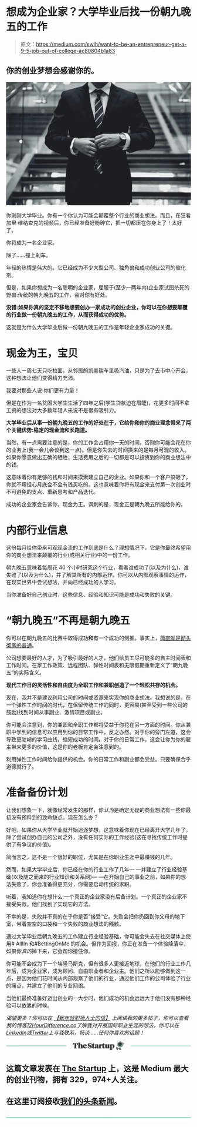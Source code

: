 # 想成为企业家？大学毕业后找一份朝九晚五的工作

> 原文：<https://medium.com/swlh/want-to-be-an-entrepreneur-get-a-9-5-job-out-of-college-ac80804b1a83>

## 你的创业梦想会感谢你的。

![](img/6a336bcd2ec10401c5897da6e4af4fd3.png)

你刚刚大学毕业。你有一个你认为可能会颠覆整个行业的商业想法。而且，在狂看加里·维纳查克的视频后，你已经准备好粉碎它，把一切都压在你身上了！太好了。

你将成为一名企业家。

除了……撞上刹车。

年轻的热情是伟大的。它已经成为不少大型公司、独角兽和成功创业公司的催化剂。

但是，如果你想成为一名聪明的企业家，屈服于(至少一两年内)企业家试图杀死的野兽:传统的朝九晚五的工作，会对你有好处。

**没错:如果你真的坚定不移地想要创办一家成功的创业企业，你可以在你想要颠覆的行业做一份朝九晚五的工作，从而获得成功的优势。**

这就是为什么大学毕业后做一份朝九晚五的工作是年轻企业家成功的关键。

# 现金为王，宝贝

一些人一周七天只吃拉面，从邻居的凯美瑞车里吸汽油，只是为了去市中心开会，这种想法让他们变得精力充沛。

我要对那些人说:你们更有力量！

但是在作为一名贫困大学生生活了四年之后(学生贷款迫在眉睫)，花更多时间不拿工资的想法对大多数年轻人来说不是很有吸引力。

**大学毕业后从事一份朝九晚五的工作的好处在于，它给你和你的商业理念带来了两个关键优势:稳定的现金流和长跑道。**

当然，有一点需要注意的是，你的工作会占用你一天的时间，否则你可能会花在你的业务上(我一会儿会谈到这一点)。但是你失去的时间换来的是每月可观的收入。如果你愿意做出正确的牺牲，生活费用之后的一切都是可以投资到你的商业想法中的钱。

这意味着你有足够的钱和时间来摸索建立自己的企业。如果你和一个客户搞砸了，你就不用担心月底会不会有钱买吃的。这也意味着你将有现金来支付第一次创业时不可避免的支点、重新思考和产品迭代。

成功的企业家会告诉你，现金为王。讽刺的是，现金正是朝九晚五所能给你的。

# 内部行业信息

这份每月给你带来可观现金流的工作到底是什么？理想情况下，它是你最终希望用你的商业想法来颠覆的行业(或相关行业)中的一份工作。

朝九晚五意味着每周花 40 个小时研究这个行业，看看谁成功了(以及为什么)，谁失败了(以及为什么)，并了解其所有的内部运作。你可以从内部观察事情的运作，在现实世界中尝试想法，并向已经成功的人学习。

当你准备好自己创业时，这些信息、经验和知识可能是成功和失败的关键。

# “朝九晚五”不再是朝九晚五

你可以在朝九晚五的比赛中取得成功**和**有一个成功的侧推。事实上，[简直就是彻头彻尾的普通](https://nypost.com/2017/11/14/half-of-millennials-have-a-side-hustle/)。

公司想要最好的人才，为了吸引最好的人才，他们给员工尽可能多的自主时间表和工作时间。在家工作政策、远程团队、弹性时间表和无限假期重新定义了“朝九晚五”的实际含义。

**现代工作日的灵活性和自由度为全职工作和兼职创造了一个轻松共存的机会。**

现在，我并不是建议利用公司的时间或资源来实现你的商业想法。我想说的是，在一个弹性工作时间的时代，在保留传统工作的同时，更容易(甚至受到一些公司的鼓励)找到时间从事副业、激情项目或副业。

你可能会注意到，你的兼职和全职工作都将受益于你花在另一方面的时间。你从兼职中学到的信息可以应用到你的日常工作中，反之亦然。对于你的旁门左道，这会导致更陡峭的学习曲线，缩短成功的时间。对于你的日常工作，这会让你为你的雇主带来更多的价值，这是你的老板肯定会注意到的。

利用弹性工作时间给你提供的机会。你的日常工作和副业都会受益。只要确保合乎道德就行了。

# 准备备份计划

让我们想象一下，就像经常发生的那样，你*认为*是确定无疑的商业想法有一些你最初没有预料到的致命缺点。现在怎么办？

好吧，如果你从大学毕业就开始追逐梦想，这意味着你现在已经离开大学几年了，除了尝试创办自己的公司之外，没有任何实际的工作经验(这在寻找传统工作时提供了有争议的价值)。

简而言之，这不是一个很好的职位，尤其是在你职业生涯中最赚钱的几年。

然而，如果大学毕业后，你已经在你的行业工作了几年— —并建立了行业经验基础(以及随之而来的行业知识和关系网)— —在开始自己的事业之前，如果你的想法失败了，你会准备得更充分，你需要启动传统的求职。

听着，我知道你在想什么:一个真正的企业家没有后备计划。一个真正的企业家不接受失败。他们找到了实现它的方法。

不幸的是，失败并不真的在乎你是否“接受”它。失败会把你扔回到你父母的地下室，带着空空的口袋和一个失败的商业想法的残骸。

通过大学毕业后朝九晚五的工作建立行业经验基础，你可能会失去在社交媒体上使用# AllIIn 和#BettingOnMe 的机会。但作为回报，你正在准备一个体验降落伞，如果你*真的*掉下来，它会帮你接住你。

你可能不会成为下一个埃隆马斯克，但有很多人更接近地球，在他们的行业工作几年后，成为企业家，成为顾问、自由职业者和企业主。他们之所以能够做到这一点，是因为他们花时间从内部观察了他们的行业，通过他们工作的公司体验了行业的痛点，并建立了他们的专业网络。

当他们最终准备好迈出创业的一大步时，他们成功的机会远远大于他们没有那种经验可以依靠的时候。

*渴望更多？你可以在* [*【致年轻职场人士的信】*](https://medium.com/letterstoayoungprofessional) *上阅读我的更多帖子，你可以查看我的博客*[*12HourDifference.co*](http://12hourdifference.co/)*了解我对开展国际职业生涯的想法，你可以在*[*LinkedIn*](https://www.linkedin.com/in/aaronhorwath/)*或*[*Twitter*](https://twitter.com/12hrdifference)*上与我联系，畅谈……任何你喜欢的话题！*

[![](img/308a8d84fb9b2fab43d66c117fcc4bb4.png)](https://medium.com/swlh)

## 这篇文章发表在 [The Startup](https://medium.com/swlh) 上，这是 Medium 最大的创业刊物，拥有 329，974+人关注。

## 在这里订阅接收[我们的头条新闻](http://growthsupply.com/the-startup-newsletter/)。

[![](img/b0164736ea17a63403e660de5dedf91a.png)](https://medium.com/swlh)